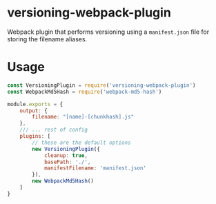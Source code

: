 # versioning-webpack-plugin
Webpack plugin that performs versioning using a `manifest.json` file for storing the filename aliases.

# Usage
```javascript
const VersioningPlugin = require('versioning-webpack-plugin')
const WebpackMd5Hash = require('webpack-md5-hash')

module.exports = {
    output: {
        filename: "[name]-[chunkhash].js"
    },
    /// ... rest of config
    plugins: [
        // these are the default options
        new VersioningPlugin({
            cleanup: true,
            basePath: './',
            manifestFilename: 'manifest.json'
        }),
        new WebpackMd5Hash()
    ]
}
```